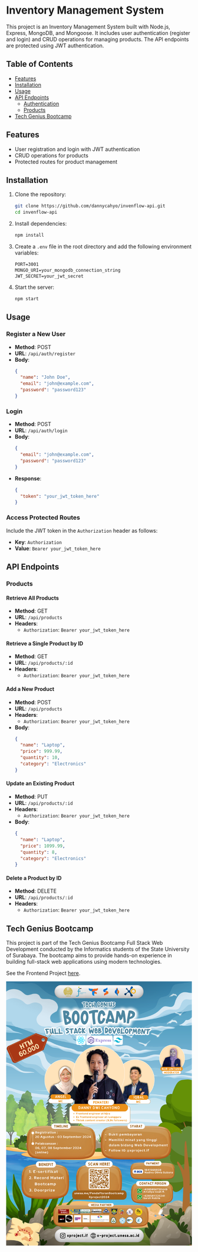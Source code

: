 # Inventory Management System

This project is an Inventory Management System built with Node.js, Express, MongoDB, and Mongoose. It includes user authentication (register and login) and CRUD operations for managing products. The API endpoints are protected using JWT authentication.

## Table of Contents

- [Features](#features)
- [Installation](#installation)
- [Usage](#usage)
- [API Endpoints](#api-endpoints)
  - [Authentication](#authentication)
  - [Products](#products)
- [Tech Genius Bootcamp](#tech-genius-bootcamp)

## Features

- User registration and login with JWT authentication
- CRUD operations for products
- Protected routes for product management

## Installation

1. Clone the repository:

   ```sh
   git clone https://github.com/dannycahyo/invenflow-api.git
   cd invenflow-api
   ```

2. Install dependencies:

   ```sh
   npm install
   ```

3. Create a `.env` file in the root directory and add the following environment variables:

   ```env
   PORT=3001
   MONGO_URI=your_mongodb_connection_string
   JWT_SECRET=your_jwt_secret
   ```

4. Start the server:
   ```sh
   npm start
   ```

## Usage

### Register a New User

- **Method**: POST
- **URL**: `/api/auth/register`
- **Body**:
  ```json
  {
    "name": "John Doe",
    "email": "john@example.com",
    "password": "password123"
  }
  ```

### Login

- **Method**: POST
- **URL**: `/api/auth/login`
- **Body**:
  ```json
  {
    "email": "john@example.com",
    "password": "password123"
  }
  ```
- **Response**:
  ```json
  {
    "token": "your_jwt_token_here"
  }
  ```

### Access Protected Routes

Include the JWT token in the `Authorization` header as follows:

- **Key**: `Authorization`
- **Value**: `Bearer your_jwt_token_here`

## API Endpoints

### Products

#### Retrieve All Products

- **Method**: GET
- **URL**: `/api/products`
- **Headers**:
  - `Authorization`: `Bearer your_jwt_token_here`

#### Retrieve a Single Product by ID

- **Method**: GET
- **URL**: `/api/products/:id`
- **Headers**:
  - `Authorization`: `Bearer your_jwt_token_here`

#### Add a New Product

- **Method**: POST
- **URL**: `/api/products`
- **Headers**:
  - `Authorization`: `Bearer your_jwt_token_here`
- **Body**:
  ```json
  {
    "name": "Laptop",
    "price": 999.99,
    "quantity": 10,
    "category": "Electronics"
  }
  ```

#### Update an Existing Product

- **Method**: PUT
- **URL**: `/api/products/:id`
- **Headers**:
  - `Authorization`: `Bearer your_jwt_token_here`
- **Body**:
  ```json
  {
    "name": "Laptop",
    "price": 1099.99,
    "quantity": 8,
    "category": "Electronics"
  }
  ```

#### Delete a Product by ID

- **Method**: DELETE
- **URL**: `/api/products/:id`
- **Headers**:
  - `Authorization`: `Bearer your_jwt_token_here`


## Tech Genius Bootcamp

This project is part of the Tech Genius Bootcamp Full Stack Web Development conducted by the Informatics students of the State University of Surabaya. The bootcamp aims to provide hands-on experience in building full-stack web applications using modern technologies.

See the Frontend Project [here](https://github.com/dannycahyo/invenflow-ui).

![Tech Genius Bootcamp](./public/Tech_Genius_Bootcamp.PNG)
